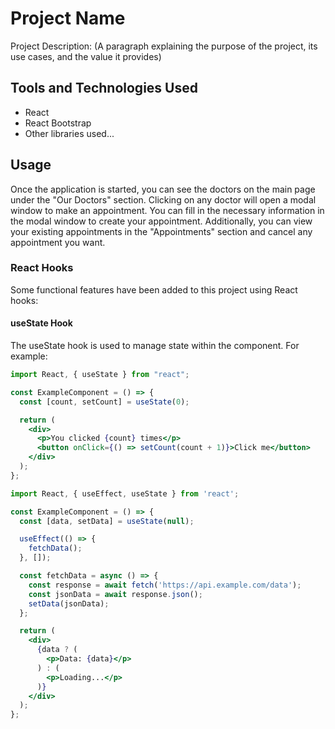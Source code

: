 # Project Name

Project Description: (A paragraph explaining the purpose of the project, its use cases, and the value it provides)

## Tools and Technologies Used

- React
- React Bootstrap
- Other libraries used...


## Usage

Once the application is started, you can see the doctors on the main page under the "Our Doctors" section. Clicking on any doctor will open a modal window to make an appointment. You can fill in the necessary information in the modal window to create your appointment. Additionally, you can view your existing appointments in the "Appointments" section and cancel any appointment you want.

### React Hooks

Some functional features have been added to this project using React hooks:

#### useState Hook

The useState hook is used to manage state within the component. For example:

```jsx
import React, { useState } from "react";

const ExampleComponent = () => {
  const [count, setCount] = useState(0);

  return (
    <div>
      <p>You clicked {count} times</p>
      <button onClick={() => setCount(count + 1)}>Click me</button>
    </div>
  );
};

import React, { useEffect, useState } from 'react';

const ExampleComponent = () => {
  const [data, setData] = useState(null);

  useEffect(() => {
    fetchData();
  }, []);

  const fetchData = async () => {
    const response = await fetch('https://api.example.com/data');
    const jsonData = await response.json();
    setData(jsonData);
  };

  return (
    <div>
      {data ? (
        <p>Data: {data}</p>
      ) : (
        <p>Loading...</p>
      )}
    </div>
  );
};

```
